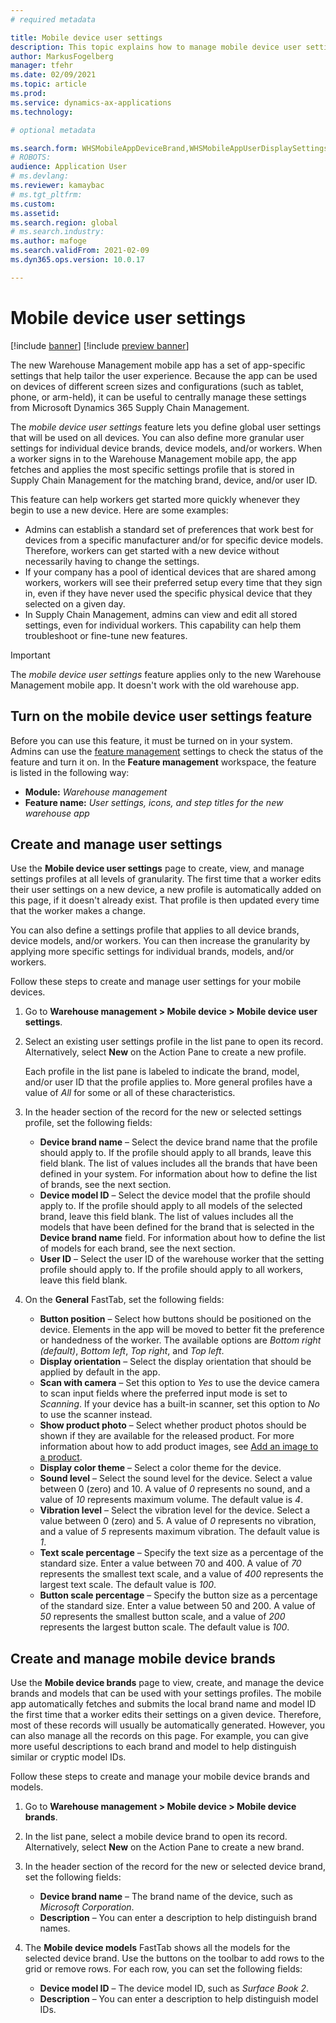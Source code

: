 ```yaml
---
# required metadata

title: Mobile device user settings
description: This topic explains how to manage mobile device user settings for warehouse workers.
author: MarkusFogelberg
manager: tfehr
ms.date: 02/09/2021
ms.topic: article
ms.prod: 
ms.service: dynamics-ax-applications
ms.technology: 

# optional metadata

ms.search.form: WHSMobileAppDeviceBrand,WHSMobileAppUserDisplaySettings
# ROBOTS: 
audience: Application User
# ms.devlang: 
ms.reviewer: kamaybac
# ms.tgt_pltfrm: 
ms.custom: 
ms.assetid: 
ms.search.region: global
# ms.search.industry: 
ms.author: mafoge
ms.search.validFrom: 2021-02-09
ms.dyn365.ops.version: 10.0.17

---
```


# Mobile device user settings

[!include [banner](../../includes/banner.md)]
[!include [preview banner](../includes/preview-banner.md)]

The new Warehouse Management mobile app has a set of app-specific settings that help tailor the user experience. Because the app can be used on devices of different screen sizes and configurations (such as tablet, phone, or arm-held), it can be useful to centrally manage these settings from Microsoft Dynamics 365 Supply Chain Management.

The *mobile device user settings* feature lets you define global user settings that will be used on all devices. You can also define more granular user settings for individual device brands, device models, and/or workers. When a worker signs in to the Warehouse Management mobile app, the app fetches and applies the most specific settings profile that is stored in Supply Chain Management for the matching brand, device, and/or user ID.

This feature can help workers get started more quickly whenever they begin to use a new device. Here are some examples:

- Admins can establish a standard set of preferences that work best for devices from a specific manufacturer and/or for specific device models. Therefore, workers can get started with a new device without necessarily having to change the settings.
- If your company has a pool of identical devices that are shared among workers, workers will see their preferred setup every time that they sign in, even if they have never used the specific physical device that they selected on a given day.
- In Supply Chain Management, admins can view and edit all stored settings, even for individual workers. This capability can help them troubleshoot or fine-tune new features.

> [!IMPORTANT]
> The *mobile device user settings* feature applies only to the new Warehouse Management mobile app. It doesn't work with the old warehouse app.

## Turn on the mobile device user settings feature

Before you can use this feature, it must be turned on in your system. Admins can use the [feature management](../../fin-ops-core/fin-ops/get-started/feature-management/feature-management-overview.md) settings to check the status of the feature and turn it on. In the **Feature management** workspace, the feature is listed in the following way:

- **Module:** *Warehouse management*
- **Feature name:** *User settings, icons, and step titles for the new warehouse app*

## Create and manage user settings

Use the **Mobile device user settings** page to create, view, and manage settings profiles at all levels of granularity. The first time that a worker edits their user settings on a new device, a new profile is automatically added on this page, if it doesn't already exist. That profile is then updated every time that the worker makes a change.

You can also define a settings profile that applies to all device brands, device models, and/or workers. You can then increase the granularity by applying more specific settings for individual brands, models, and/or workers.

Follow these steps to create and manage user settings for your mobile devices.

1. Go to **Warehouse management \> Mobile device \> Mobile device user settings**.
1. Select an existing user settings profile in the list pane to open its record. Alternatively, select **New** on the Action Pane to create a new profile.

    Each profile in the list pane is labeled to indicate the brand, model, and/or user ID that the profile applies to. More general profiles have a value of *All* for some or all of these characteristics.

1. In the header section of the record for the new or selected settings profile, set the following fields:

    - **Device brand name** – Select the device brand name that the profile should apply to. If the profile should apply to all brands, leave this field blank. The list of values includes all the brands that have been defined in your system. For information about how to define the list of brands, see the next section.
    - **Device model ID** – Select the device model that the profile should apply to. If the profile should apply to all models of the selected brand, leave this field blank. The list of values includes all the models that have been defined for the brand that is selected in the **Device brand name** field. For information about how to define the list of models for each brand, see the next section.
    - **User ID** – Select the user ID of the warehouse worker that the setting profile should apply to. If the profile should apply to all workers, leave this field blank.

1. On the **General** FastTab, set the following fields:

    - **Button position** – Select how buttons should be positioned on the device. Elements in the app will be moved to better fit the preference or handedness of the worker. The available options are *Bottom right (default)*, *Bottom left*, *Top right*, and *Top left*.
    - **Display orientation** – Select the display orientation that should be applied by default in the app.
    - **Scan with camera** – Set this option to *Yes* to use the device camera to scan input fields where the preferred input mode is set to *Scanning*. If your device has a built-in scanner, set this option to *No* to use the scanner instead.
    - **Show product photo** – Select whether product photos should be shown if they are available for the released product. For more information about how to add product images, see [Add an image to a product](../pim/tasks/add-image-product.md).
    - **Display color theme** – Select a color theme for the device.
    - **Sound level** – Select the sound level for the device. Select a value between 0 (zero) and 10. A value of *0* represents no sound, and a value of *10* represents maximum volume. The default value is *4*.
    - **Vibration level** – Select the vibration level for the device. Select a value between 0 (zero) and 5. A value of *0* represents no vibration, and a value of *5* represents maximum vibration. The default value is *1*.
    - **Text scale percentage** – Specify the text size as a percentage of the standard size. Enter a value between 70 and 400. A value of *70* represents the smallest text scale, and a value of *400* represents the largest text scale. The default value is *100*.
    - **Button scale percentage** – Specify the button size as a percentage of the standard size. Enter a value between 50 and 200. A value of *50* represents the smallest button scale, and a value of *200* represents the largest button scale. The default value is *100*.

## Create and manage mobile device brands

Use the **Mobile device brands** page to view, create, and manage the device brands and models that can be used with your settings profiles. The mobile app automatically fetches and submits the local brand name and model ID the first time that a worker edits their settings on a given device. Therefore, most of these records will usually be automatically generated. However, you can also manage all the records on this page. For example, you can give more useful descriptions to each brand and model to help distinguish similar or cryptic model IDs.

Follow these steps to create and manage your mobile device brands and models.

1. Go to **Warehouse management \> Mobile device \> Mobile device brands**.
1. In the list pane, select a mobile device brand to open its record. Alternatively, select **New** on the Action Pane to create a new brand.
1. In the header section of the record for the new or selected device brand, set the following fields:

    - **Device brand name** – The brand name of the device, such as *Microsoft Corporation*.
    - **Description** – You can enter a description to help distinguish brand names.

1. The **Mobile device models** FastTab shows all the models for the selected device brand. Use the buttons on the toolbar to add rows to the grid or remove rows. For each row, you can set the following fields:

    - **Device model ID** – The device model ID, such as *Surface Book 2*.
    - **Description** – You can enter a description to help distinguish model IDs.
